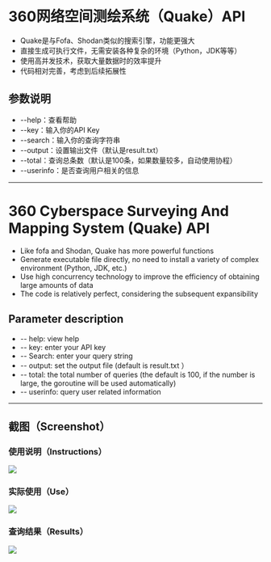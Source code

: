 # 360网络空间测绘系统（Quake）API

- Quake是与Fofa、Shodan类似的搜索引擎，功能更强大
- 直接生成可执行文件，无需安装各种复杂的环境（Python，JDK等等）
- 使用高并发技术，获取大量数据时的效率提升
- 代码相对完善，考虑到后续拓展性

## 参数说明

- --help：查看帮助
- --key：输入你的API Key
- --search：输入你的查询字符串
- --output：设置输出文件（默认是result.txt）
- --total：查询总条数（默认是100条，如果数量较多，自动使用协程）
- --userinfo：是否查询用户相关的信息

---

# 360 Cyberspace Surveying And Mapping System (Quake) API

- Like fofa and Shodan, Quake has more powerful functions
- Generate executable file directly, no need to install a variety of complex environment (Python, JDK, etc.)
- Use high concurrency technology to improve the efficiency of obtaining large amounts of data
- The code is relatively perfect, considering the subsequent expansibility

## Parameter description

- -- help: view help
- -- key: enter your API key
- -- Search: enter your query string
- -- output: set the output file (default is result.txt ）
- -- total: the total number of queries (the default is 100, if the number is large, the goroutine will be used automatically)
- -- userinfo: query user related information

---

## 截图（Screenshot）

### 使用说明（Instructions）
![](https://xuyiqing-1257927651.cos.ap-beijing.myqcloud.com/quake/quake0.png)

### 实际使用（Use）
![](https://xuyiqing-1257927651.cos.ap-beijing.myqcloud.com/quake/quake1.png)

### 查询结果（Results）
![](https://xuyiqing-1257927651.cos.ap-beijing.myqcloud.com/quake/quake2.png)
